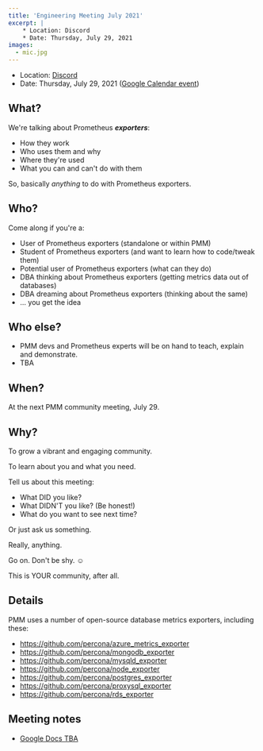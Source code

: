 ```yaml
---
title: 'Engineering Meeting July 2021'
excerpt: |
    * Location: Discord
    * Date: Thursday, July 29, 2021
images:
  - mic.jpg
---
```


- Location: [Discord](http://per.co.na/discord)
- Date: Thursday, July 29, 2021 ([Google Calendar event](https://calendar.google.com/calendar/))

## What?

We're talking about Prometheus ***exporters***:

- How they work
- Who uses them and why
- Where they're used
- What you can and can't do with them

So, basically *anything* to do with Prometheus exporters.

## Who?

Come along if you're a:

- User of Prometheus exporters (standalone or within PMM)
- Student of Prometheus exporters (and want to learn how to code/tweak them)
- Potential user of Prometheus exporters (what can they do)
- DBA thinking about Prometheus exporters (getting metrics data out of databases)
- DBA dreaming about Prometheus exporters (thinking about the same)
- ... you get the idea

## Who else?

- PMM devs and Prometheus experts will be on hand to teach, explain and demonstrate.
- TBA

## When?

At the next PMM community meeting, July 29.

## Why?

To grow a vibrant and engaging community.

To learn about you and what you need.

Tell us about this meeting:

- What DID you like?
- What DIDN'T you like? (Be honest!)
- What do you want to see next time?

Or just ask us something.

Really, anything.

Go on. Don't be shy. ☺️

This is YOUR community, after all.

## Details

PMM uses a number of open-source database metrics exporters, including these:

- <https://github.com/percona/azure_metrics_exporter>
- <https://github.com/percona/mongodb_exporter>
- <https://github.com/percona/mysqld_exporter>
- <https://github.com/percona/node_exporter>
- <https://github.com/percona/postgres_exporter>
- <https://github.com/percona/proxysql_exporter>
- <https://github.com/percona/rds_exporter>

## Meeting notes

- [Google Docs TBA]()

